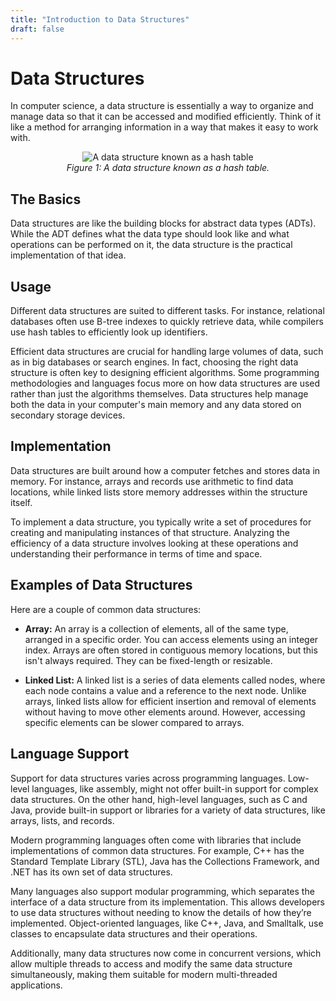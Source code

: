 ```yaml
---
title: "Introduction to Data Structures"
draft: false
---
```


# Data Structures

In computer science, a data structure is essentially a way to organize and manage data so that it can be accessed and modified efficiently. Think of it like a method for arranging information in a way that makes it easy to work with.

<center>

![A data structure known as a hash table](https://upload.wikimedia.org/wikipedia/commons/thumb/7/7d/Hash_table_3_1_1_0_1_0_0_SP.svg/315px-Hash_table_3_1_1_0_1_0_0_SP.svg.png?20090410081750)<br>
*Figure 1: A data structure known as a hash table.*

</center>

## The Basics

Data structures are like the building blocks for abstract data types (ADTs). While the ADT defines what the data type should look like and what operations can be performed on it, the data structure is the practical implementation of that idea.

## Usage

Different data structures are suited to different tasks. For instance, relational databases often use B-tree indexes to quickly retrieve data, while compilers use hash tables to efficiently look up identifiers.

Efficient data structures are crucial for handling large volumes of data, such as in big databases or search engines. In fact, choosing the right data structure is often key to designing efficient algorithms. Some programming methodologies and languages focus more on how data structures are used rather than just the algorithms themselves. Data structures help manage both the data in your computer's main memory and any data stored on secondary storage devices.

## Implementation

Data structures are built around how a computer fetches and stores data in memory. For instance, arrays and records use arithmetic to find data locations, while linked lists store memory addresses within the structure itself.

To implement a data structure, you typically write a set of procedures for creating and manipulating instances of that structure. Analyzing the efficiency of a data structure involves looking at these operations and understanding their performance in terms of time and space.

## Examples of Data Structures

Here are a couple of common data structures:

- **Array:** An array is a collection of elements, all of the same type, arranged in a specific order. You can access elements using an integer index. Arrays are often stored in contiguous memory locations, but this isn't always required. They can be fixed-length or resizable.
  
- **Linked List:** A linked list is a series of data elements called nodes, where each node contains a value and a reference to the next node. Unlike arrays, linked lists allow for efficient insertion and removal of elements without having to move other elements around. However, accessing specific elements can be slower compared to arrays.

## Language Support

Support for data structures varies across programming languages. Low-level languages, like assembly, might not offer built-in support for complex data structures. On the other hand, high-level languages, such as C and Java, provide built-in support or libraries for a variety of data structures, like arrays, lists, and records.

Modern programming languages often come with libraries that include implementations of common data structures. For example, C++ has the Standard Template Library (STL), Java has the Collections Framework, and .NET has its own set of data structures.

Many languages also support modular programming, which separates the interface of a data structure from its implementation. This allows developers to use data structures without needing to know the details of how they’re implemented. Object-oriented languages, like C++, Java, and Smalltalk, use classes to encapsulate data structures and their operations.

Additionally, many data structures now come in concurrent versions, which allow multiple threads to access and modify the same data structure simultaneously, making them suitable for modern multi-threaded applications.
